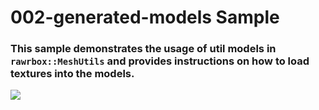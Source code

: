 # 002-generated-models Sample

### This sample demonstrates the usage of util models in `rawrbox::MeshUtils` and provides instructions on how to load textures into the models.

![](https://i.rawr.dev/sample2-min-4.gif)
